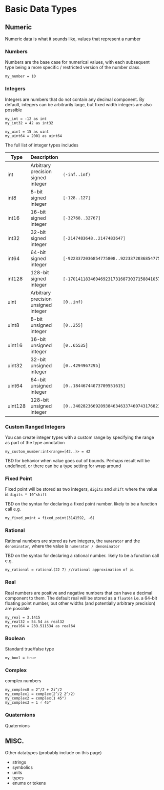 # Basic Data Types

## Numeric

Numeric data is what it sounds like, values that represent a number

### Numbers

Numbers are the base case for numerical values, with each subsequent type being a more specific / restricted version of the number class.

```dewy
my_number = 10
```

### Integers

Integers are numbers that do not contain any decimal component. By default, integers can be arbitrarily large, but fixed width integers are also possible

```dewy
my_int = -12 as int
my_int32 = 42 as int32

my_uint = 15 as uint
my_uint64 = 2001 as uint64
```

The full list of integer types includes

| Type    | Description                          | Range                                                                                        |
| ------- | ------------------------------------ | -------------------------------------------------------------------------------------------- |
| int     | Arbitrary precision signed integer   | `(-inf..inf)`                                                                                |
| int8    | 8-bit signed integer                 | `[-128..127]`                                                                                |
| int16   | 16-bit signed integer                | `[-32768..32767]`                                                                            |
| int32   | 32-bit signed integer                | `[-2147483648..2147483647]`                                                                  |
| int64   | 64-bit signed integer                | `[-9223372036854775808..9223372036854775807]`                                                |
| int128  | 128-bit signed integer               | `[-170141183460469231731687303715884105728`&shy;`..170141183460469231731687303715884105727]` |
| uint    | Arbitrary precision unsigned integer | `[0..inf)`                                                                                   |
| uint8   | 8-bit unsigned integer               | `[0..255]`                                                                                   |
| uint16  | 16-bit unsigned integer              | `[0..65535]`                                                                                 |
| uint32  | 32-bit unsigned integer              | `[0..4294967295]`                                                                            |
| uint64  | 64-bit unsigned integer              | `[0..18446744073709551615]`                                                                  |
| uint128 | 128-bit unsigned integer             | `[0..340282366920938463463374607431768211455]`                                               |

### Custom Ranged Integers

You can create integer types with a custom range by specifying the range as part of the type annotation

```dewy
my_custom_number:int<range=[42..)> = 42
```

TBD for behavior when value goes out of bounds. Perhaps result will be undefined, or there can be a type setting for wrap around

### Fixed Point

Fixed point will be stored as two integers, `digits` and `shift` where the value is `digits * 10^shift`

TBD on the syntax for declaring a fixed point number. likely to be a function call e.g.

```dewy
my_fixed_point = fixed_point(3141592, -6)
```

### Rational

Rational numbers are stored as two integers, the `numerator` and the `denominator`, where the value is `numerator / denominator`

TBD on the syntax for declaring a rational number. likely to be a function call e.g.

```dewy
my_rational = rational(22 7) //rational approximation of pi
```

### Real

Real numbers are positive and negative numbers that can have a decimal component to them. The default real will be stored as a `float64` i.e. a 64-bit floating point number, but other widths (and potentially arbitrary precision) are possible

```dewy
my_real = 3.1415
my_real32 = 54.54 as real32
my_real64 = 233.511534 as real64
```

### Boolean

Standard true/false type

```dewy
my_bool = true
```

### Complex

complex numbers

```dewy
my_complex0 = 2^/2 + 2i^/2
my_complex1 = complex(2^/2 2^/2)
my_complex2 = complex(1 45°)
my_complex3 = 1 ∠ 45°
```

### Quaternions

Quaternions

## MISC.

Other datatypes (probably include on this page)

- strings
- symbolics
- units
- types
- enums or tokens
